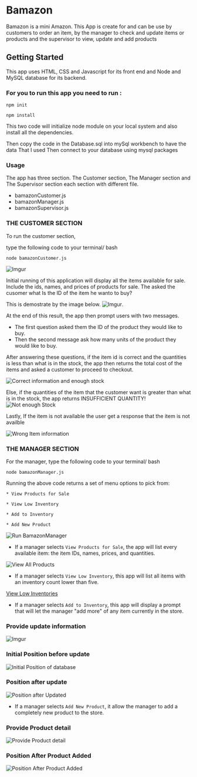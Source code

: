 # Bamazon

Bamazon is a mini Amazon. This App is create  for and can be use by customers to order an item, by the manager to check and update items or products and the supervisor to view, update and add products    

## Getting Started 
This  app uses HTML, CSS and Javascript for its front end and Node and MySQL database for its backend.

### **For you to run this app you need to run :**

```
npm init
```   
```
npm install
```  
This two code will initialize node module on your local system and also install all the dependencies.

Then copy the code in the Database.sql into mySql workbench to have the data That I used Then connect to your database using mysql packages


### **Usage**
The app has three section. The Customer section, The Manager section and The Supervisor section each section with different file. 

*  bamazonCustomer.js 
*  bamazonManager.js 
* bamazonSupervisor.js


### THE CUSTOMER SECTION

To run the customer section, 

type the following code to your terminal/ bash

```
node bamazonCustomer.js
```
![Imgur](https://i.imgur.com/xFHGcQZ.png)

Initial running of this application will display all the items available for sale. Include the ids, names, and prices of products for sale. The asked the cusomer what Is the ID of the item he wanto to buy?

This is demostrate by the image below.
![Imgur](https://i.imgur.com/K3WvbYU.png).

At the end of this result, the app then prompt users with two messages.
   * The first question asked them the ID of the product they would like to buy.   
   * Then the second message ask how many units of the product they would like to buy.

   

After answering these questions,  if the item id is correct and the quantities is less than what is in the stock, the app then returns the total cost of the items and asked a customer to proceed to checkout.

![Correct information and enough stock](https://i.imgur.com/Mo1gELB.png)

Else, if the quantities of the item that the customer want is greater than what is in the stock, the app returns INSUFFICIENT QUANTITY!
![Not enough Stock](https://i.imgur.com/4axtxfm.png)
   
Lastly, If the item is not available the user get a response that the item is not availble

![Wrong Item information](https://i.imgur.com/6lt0kex.png)

### THE MANAGER SECTION

For the manager, type the following code to your terminal/ bash

```
node bamazonManager.js
```

Running the above code returns a set of menu options to pick from:

    * View Products for Sale
    
    * View Low Inventory
    
    * Add to Inventory
    
    * Add New Product

![Run BamazonManager](https://i.imgur.com/WeLhMuK.png)

* If a manager selects `View Products for Sale`, the app will list every available item: the item IDs, names, prices, and quantities.

![View All Products](https://i.imgur.com/z2gkUh9.png)


  * If a manager selects `View Low Inventory`, this app will list all items with an inventory count lower than five.

  [View Low Inventories](https://i.imgur.com/55n0Dii.png)

  * If a manager selects `Add to Inventory`, this app will display a prompt that will let the manager "add more" of any item currently in the store.
  

### Provide update information
![Imgur](https://i.imgur.com/Q4QmIVA.png)

### Initial Position before update
  ![Initial Position of database](https://i.imgur.com/Ub5Hw6T.png)

###  Position after update
![Position after Updated](https://i.imgur.com/ZFsp0vP.png)

  * If a manager selects `Add New Product`, it allow the manager to add a completely new product to the store. 

### Provide Product detail

![Provide Product detail](https://i.imgur.com/9ydhWNJ.png)

### Position After Product Added
![Position After Product Added](https://i.imgur.com/ggVmVSE.png)

